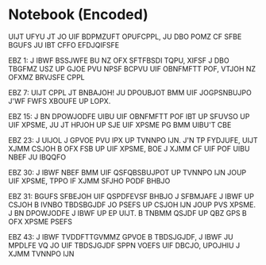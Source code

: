 # Notebook (Encoded)

UIJT UFYU JT JO UIF BDPMZUFT OPUFCPPL, JU DBO POMZ CF SFBE BGUFS JU IBT CFFO EFDJQIFSFE

EBZ 1: J IBWF BSSJWFE BU NZ OFX SFTFBSDI TQPU, XIFSF J DBO TBGFMZ USZ UP GJOE PVU NPSF BCPVU UIF OBNFMFTT POF, VTJOH NZ OFXMZ BRVJSFE CPPL

EBZ 7: UIJT CPPL JT BNBAJOH! JU DPOUBJOT BMM UIF JOGPSNBUJPO J'WF FWFS XBOUFE UP LOPX. 

EBZ 15: J BN DPOWJODFE UIBU UIF OBNFMFTT POF IBT UP SFUVSO UP UIF XPSME, JU JT HPJOH UP SJE UIF XPSME PG BMM UIBU'T CBE

EBZ 23: J UIJOL J GPVOE PVU IPX UP TVNNPO IJN. J'N TP FYDJUFE, UIJT XJMM CSJOH B OFX FSB UP UIF XPSME, BOE J XJMM CF UIF POF UIBU NBEF JU IBQQFO

EBZ 30: J IBWF NBEF BMM UIF QSFQBSBUJPOT UP TVNNPO IJN JOUP UIF XPSME, TPPO IF XJMM SFJHO PODF BHBJO

EBZ 31: BGUFS SFBEJOH UIF QSPDFEVSF BHBJO J SFBMJAFE J IBWF UP CSJOH B IVNBO TBDSBGJDF JO PSEFS UP CSJOH IJN JOUP PVS XPSME. J BN DPOWJODFE J IBWF UP EP UIJT. B TNBMM QSJDF UP QBZ GPS B OFX XPSME PSEFS

EBZ 43: J IBWF TVDDFTTGVMMZ GPVOE B TBDSJGJDF, J IBWF JU MPDLFE VQ JO UIF TBDSJGJDF SPPN VOEFS UIF DBCJO, UPOJHIU J XJMM TVNNPO IJN
